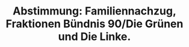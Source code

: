 ---
abstimmung:
  abstimmung: 3
  bundestagssitzung: 11
  datum: 1. Februar 2018
  legislaturperiode: 19
categories:
- Todo
data:
- title: Abstimmungsergebnis 20180201_3-data.pdf
  url: /res/2021-btw/abstimmungsergebnisse/20180201_3-data.pdf
- title: Abstimmungsergebnis 20180201_3_xls-data.xls
  url: /res/2021-btw/abstimmungsergebnisse/20180201_3_xls-data.xls
- title: Abstimmungsergebnis 20180201_3_xls-datacsv
  url: /res/2021-btw/abstimmungsergebnisse/csv/20180201_3_xls-datacsv
documents:
- local: /res/2021-btw/drucksachen/00241.pdf
  title: Drucksache 19/00241
  url: https://dip21.bundestag.de/dip21/btd/19/002/1900241.pdf
- local: /res/2021-btw/drucksachen/00586.pdf
  title: Drucksache 19/00586
  url: https://dip21.bundestag.de/dip21/btd/19/005/1900586.pdf
- local: /res/2021-btw/drucksachen/00595.pdf
  title: Drucksache 19/00595
  url: https://dip21.bundestag.de/dip21/btd/19/005/1900595.pdf
ergebnis:
  AfD:
    enthaltung: 0
    gesamt: 92
    ja: 0
    nein: 84
    nichtabgegeben: 8
    ungueltig: 0
  Bündnis 90/Die Grünen:
    enthaltung: 0
    gesamt: 67
    ja: 64
    nein: 0
    nichtabgegeben: 3
    ungueltig: 0
  Die Linke:
    enthaltung: 0
    gesamt: 69
    ja: 58
    nein: 0
    nichtabgegeben: 11
    ungueltig: 0
  FDP:
    enthaltung: 0
    gesamt: 80
    ja: 0
    nein: 77
    nichtabgegeben: 3
    ungueltig: 0
  cdu/csu:
    enthaltung: 0
    gesamt: 246
    ja: 1
    nein: 242
    nichtabgegeben: 3
    ungueltig: 0
  file: 20180201_3_xls-data.xls
  fraktionslos:
    enthaltung: 0
    gesamt: 2
    ja: 0
    nein: 2
    nichtabgegeben: 0
    ungueltig: 0
  spd:
    enthaltung: 0
    gesamt: 153
    ja: 0
    nein: 149
    nichtabgegeben: 4
    ungueltig: 0
layout: abstimmung
links:
- title: Link zu bundestag.de
  url: https://www.bundestag.de/parlament/plenum/abstimmung/abstimmung?id=502
preview: 'Deutscher Bundestag


  11. Sitzung des Deutschen Bundestages

  am Donnerstag, 1. Februar 2018


  Endgültiges Ergebnis der Namentlichen Abstimmung Nr. 3


  Gesetzentwurf der Abgeordneten Ulla Jelpke, Dr. André Hahn, Gökay Akbulut, weiterer

  Abgeordneter und der Fraktion DIE LINKE.

  Entwurf eines Gesetzes zur Änderung des Aufenthaltsgesetzes - Familiennachzug zu

  subsidiär Schutzberechtigten

  Drs. 19/241, 19/586 und 19/595'
tags:
- Todo
title: 'Abstimmung: Familiennachzug, Fraktionen Bündnis 90/Die Grünen und Die Linke.'
---